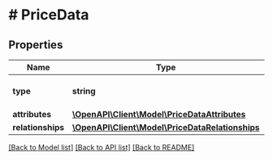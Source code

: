 # # PriceData

## Properties

Name | Type | Description | Notes
------------ | ------------- | ------------- | -------------
**type** | **string** | The resource&#39;s type |
**attributes** | [**\OpenAPI\Client\Model\PriceDataAttributes**](PriceDataAttributes.md) |  |
**relationships** | [**\OpenAPI\Client\Model\PriceDataRelationships**](PriceDataRelationships.md) |  | [optional]

[[Back to Model list]](../../README.md#models) [[Back to API list]](../../README.md#endpoints) [[Back to README]](../../README.md)
